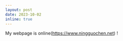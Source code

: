 ```yaml
---
layout: post
date: 2023-10-02
inline: true
---
```


My webpage is online(https://www.ningguochen.net) !
